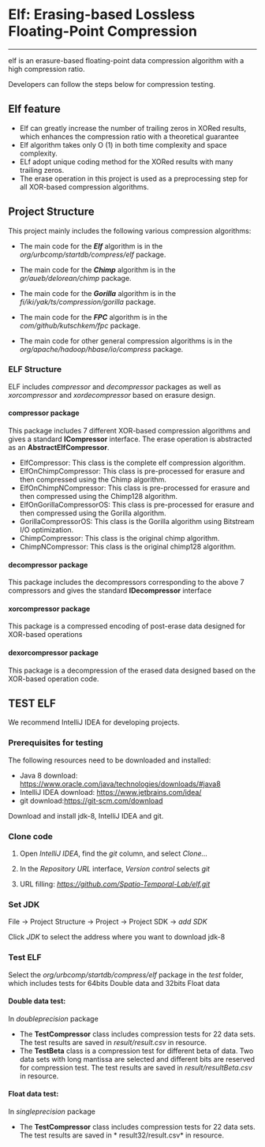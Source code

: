 # Elf: Erasing-based Lossless Floating-Point Compression

***
elf is an erasure-based floating-point data compression algorithm with a high compression ratio.

Developers can follow the steps below for compression testing.

## Elf feature

- Elf can greatly increase the number of trailing zeros in XORed results, which enhances the compression ratio with a
  theoretical guarantee
- Elf algorithm takes only O (1) in both time complexity and space complexity.
- ELf adopt unique coding method for the XORed results with many trailing zeros.
- The erase operation in this project is used as a preprocessing step for all XOR-based compression algorithms.

## Project Structure

This project mainly includes the following various compression algorithms:

- The main code for the ***Elf*** algorithm is in the *org/urbcomp/startdb/compress/elf* package.

- The main code for the ***Chimp*** algorithm is in the *gr/aueb/delorean/chimp* package.

- The main code for the ***Gorilla*** algorithm is in the *fi/iki/yak/ts/compression/gorilla* package.

- The main code for the ***FPC*** algorithm is in the *com/github/kutschkem/fpc* package.

- The main code for other general compression algorithms is in the *org/apache/hadoop/hbase/io/compress* package.

### ELF Structure

ELF includes *compressor* and *decompressor* packages as well as *xorcompressor* and *xordecompressor* based on erasure
design.

#### compressor package

This package includes 7 different XOR-based compression algorithms and gives a standard **ICompressor** interface. The
erase operation is abstracted as an **AbstractElfCompressor**.
- ElfCompressor: This class is the complete elf compression algorithm.
- ElfOnChimpCompressor: This class is pre-processed for erasure and then compressed using the Chimp algorithm.
- ElfOnChimpNCompressor: This class is pre-processed for erasure and then compressed using the Chimp128 algorithm.
- ElfOnGorillaCompressorOS: This class is pre-processed for erasure and then compressed using the Gorilla algorithm.
- GorillaCompressorOS: This class is the Gorilla algorithm using Bitstream I/O optimization.
- ChimpCompressor: This class is the original chimp algorithm.
- ChimpNCompressor: This class is the original chimp128 algorithm.

#### decompressor package

This package includes the decompressors corresponding to the above 7 compressors and gives the standard **IDecompressor** interface

#### xorcompressor package

This package is a compressed encoding of post-erase data designed for XOR-based operations

#### dexorcompressor package

This package is a decompression of the erased data designed based on the XOR-based operation code.

## TEST ELF

We recommend IntelliJ IDEA for developing projects.

### Prerequisites for testing

The following resources need to be downloaded and installed:

- Java 8 download: https://www.oracle.com/java/technologies/downloads/#java8
- IntelliJ IDEA download: https://www.jetbrains.com/idea/
- git download:https://git-scm.com/download

Download and install jdk-8, IntelliJ IDEA and git.

### Clone code

1. Open *IntelliJ IDEA*, find the *git* column, and select *Clone...*

2. In the *Repository URL* interface, *Version control* selects *git*

3. URL filling: *https://github.com/Spatio-Temporal-Lab/elf.git*

### Set JDK

File -> Project Structure -> Project -> Project SDK -> *add SDK*

Click *JDK* to select the address where you want to download jdk-8

### Test ELF

Select the *org/urbcomp/startdb/compress/elf* package in the *test* folder, which includes tests for 64bits Double data
and 32bits Float data

#### Double data test:

In *doubleprecision* package

- The **TestCompressor** class includes compression tests for 22 data sets. The test results are saved in *result/result.csv* in resource.
- The **TestBeta** class is a compression test for different beta of data. Two data sets with long mantissa are selected
  and different bits are reserved for compression test. The test results are saved in *result/resultBeta.csv* in
  resource.

#### Float data test:

In *singleprecision* package

- The **TestCompressor** class includes compression tests for 22 data sets. The test results are saved in *
  result32/result.csv* in resource.

